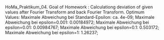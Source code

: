 HoMa_Praktikum_04. Goal of Homework : Calculationg deviation of given values after Fourier Transform and back Fourier Transform.
Optimum Values: 
Maximale Abweichung bei Standard-Epsilon: ca. 4e-09;
Maximale Abweichung bei epsilon=0.001: 0.00184972;
Maximale Abweichung bei epsilon=0.01: 0.00984767;
Maximale Abweichung bei epsilon=0.1: 0.503172;
Maximale Abweichung bei epsilon=1: 1.26237;
